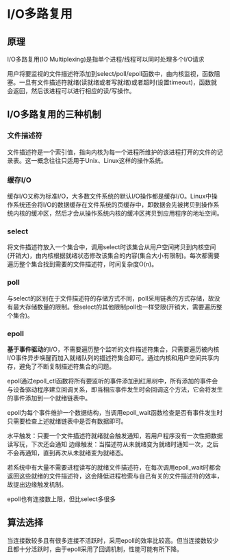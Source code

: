 # I/O多路复用

## 原理

I/O多路复用(IO Multiplexing)是指单个进程/线程可以同时处理多个I/O请求

用户将要监视的文件描述符添加到select/poll/epoll函数中，由内核监视，函数阻塞。一旦有文件描述符就绪(读就绪或者写就绪)或者超时(设置timeout)，函数就会返回，然后该进程可以进行相应的读/写操作。

## I/O多路复用的三种机制

### 文件描述符

文件描述符是一个索引值，指向内核为每一个进程所维护的该进程打开的文件的记录表。这一概念往往只适用于Unix、Linux这样的操作系统。

### 缓存I/O

缓存I/O又称为标准I/O，大多数文件系统的默认I/O操作都是缓存I/O。Linux中操作系统还会将I/O的数据缓存在文件系统的页缓存中，即数据会先被拷贝到操作系统内核的缓冲区，然后才会从操作系统内核的缓冲区拷贝到应用程序的地址空间。

### select

将文件描述符放入一个集合中，调用select时该集合从用户空间拷贝到内核空间(开销大)，由内核根据就绪状态修改该集合的内容(集合大小有限制)。每次都需要遍历整个集合找到需要的文件描述符，时间复杂度O(n)。

### poll

与select的区别在于文件描述符的存储方式不同，poll采用链表的方式存储，故没有最大存储数量的限制。但select的其他限制poll也一样受限(开销大，需要遍历整个集合)。

### epoll

**基于事件驱动**的I/O，不需要遍历整个监听的文件描述符集合，只需要遍历被内核I/O事件异步唤醒而加入就绪队列的描述符集合即可。通过内核和用户空间共享内存，避免了不断复制描述符集合的问题。

epoll通过epoll_ctl函数将所有要监听的事件添加到红黑树中，所有添加的事件会与设备驱动程序建立回调关系，即当相应事件发生时会回调这个方法，它会将发生的事件添加到一个就绪链表中。

epoll为每个事件维护一个数据结构，当调用epoll_wait函数检查是否有事件发生时只需要检查上述就绪链表中是否有数据即可。

水平触发：只要一个文件描述符就绪就会触发通知，若用户程序没有一次性把数据读写玩，下次还会通知
边缘触发：当描述符从未就绪变为就绪时通知一次，之后不会再通知，直到再次从未就绪变为就绪态。

若系统中有大量不需要进程读写的就绪文件描述符，在每次调用epoll_wait时都会返回这些就绪的文件描述符，这会降低进程检索与自己有关的文件描述符的效率，故提出边缘触发机制。

epoll也有连接数上限，但比select多很多

## 算法选择

当连接数较多且有很多连接不活跃时，采用epoll的效率比较高。但当连接数较少且都十分活跃时，由于epoll采用了回调机制，性能可能有所下降。
